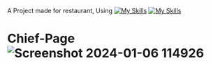 A Project made for restaurant, Using  [![My Skills](https://skillicons.dev/icons?i=html)](https://skillicons.dev) [![My Skills](https://skillicons.dev/icons?i=css)](https://skillicons.dev)
# Chief-Page![Screenshot 2024-01-06 114926](https://github.com/Kingsman119/Chief-Page/assets/154053800/f837c1f4-4a01-4384-a765-85b172e87eae)

